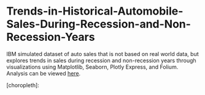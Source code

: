 # Trends-in-Historical-Automobile-Sales-During-Recession-and-Non-Recession-Years
IBM simulated dataset of auto sales that is not based on real world data, but explores trends in sales during recession and non-recession years through visualizations using Matplotlib, Seaborn, Plotly Express, and Folium. 
Analysis can be viewed [here](https://github.com/c9onz/Trends-in-Historical-Automobile-Sales-During-Recession-and-Non-Recession-Years/blob/main/VIZ-DV0101EN-Final-Part1.ipynb).

[choropleth]: 
